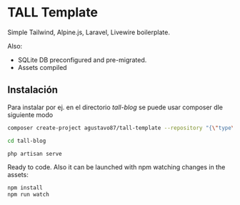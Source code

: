 # TALL Template
Simple Tailwind, Alpine.js, Laravel, Livewire boilerplate.

Also:
- SQLite DB preconfigured and pre-migrated.
- Assets compiled


## Instalación
Para instalar por ej. en el directorio _tall-blog_ se puede usar composer dle siguiente modo
```bash
composer create-project agustavo87/tall-template --repository "{\"type\":\"vcs\", \"url\":\"https://github.com/agustavo87/tall-template.git\"}" -s dev --remove-vcs tall-blog

cd tall-blog

php artisan serve
```

Ready to code. Also it can be launched with npm watching changes in the assets:
```bash
npm install
npm run watch
```
